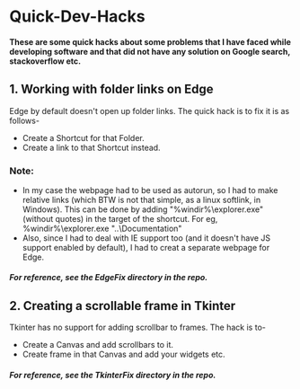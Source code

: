 # Quick-Dev-Hacks

#### These are some quick hacks about some problems that I have faced while developing software and that did not have any solution on Google search, stackoverflow etc.

## 1. Working with folder links on Edge

Edge by default doesn't open up folder links. The quick hack is to fix it is as follows-

- Create a Shortcut for that Folder.
- Create a link to that Shortcut instead.

### Note:

- In my case the webpage had to be used as autorun, so I had to make relative links (which BTW is not that simple, as a linux softlink, in Windows). This can be done by adding "%windir%\explorer.exe" (without quotes) in the target of the shortcut. For eg, %windir%\explorer.exe "..\Documentation\"
- Also, since I had to deal with IE support too (and it doesn't have JS support enabled by default), I had to creat a separate webpage for Edge.

##### For reference, see the EdgeFix directory in the repo.

## 2. Creating a scrollable frame in Tkinter

Tkinter has no support for adding scrollbar to frames. The hack is to-

- Create a Canvas and add scrollbars to it.
- Create frame in that Canvas and add your widgets etc.

##### For reference, see the TkinterFix directory in the repo.
